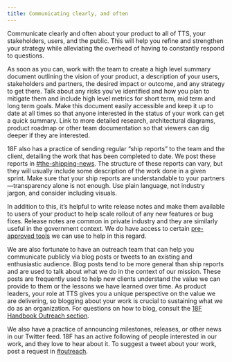 ```yaml
---
title: Communicating clearly, and often
---
```

Communicate clearly and often about your product to all of TTS, your stakeholders, users, and the public. This will help you refine and strengthen your strategy while alleviating the overhead of having to constantly respond to questions.

As soon as you can, work with the team to create a high level summary document outlining the vision of your product, a description of your users, stakeholders and partners, the desired impact or outcome, and any strategy to get there. Talk about any risks you’ve identified and how you plan to mitigate them and include high level metrics for short term, mid term and long term goals. Make this document easily accessible and keep it up to date at all times so that anyone interested in the status of your work can get a quick summary. Link to more detailed research, architectural diagrams, product roadmap or other team documentation so that viewers can dig deeper if they are interested.

18F also has a practice of sending regular “ship reports” to the team and the client, detailing the work that has been completed to date. We post these reports in  <a href="https://gsa-tts.slack.com/messages/C4HGPF9QA/" target="_blank">#the-shipping-news</a>. The structure of these reports can vary, but they will usually include some description of the work done in a given sprint. Make sure that your ship reports are understandable to your partners&mdash;transparency alone is not enough. Use plain language, not industry jargon, and consider including visuals. 

In addition to this, it’s helpful to write release notes and make them available to users of your product to help scale rollout of any new features or bug fixes. Release notes are common in private industry and they are similarly useful in the government context. We do have access to certain <a href="https://handbook.18f.gov/#tools" target="_blank">pre-approved tools</a> we can use to help in this regard.

We are also fortunate to have an outreach team that can help you communicate publicly via blog posts or tweets to an existing and enthusiastic audience. Blog posts tend to be more general than ship reports and are used to talk about what we do in the context of our mission. These posts are frequently used to help new clients understand the value we can provide to them or the lessons we have learned over time. As product leaders, your role at TTS gives you a unique perspective on the value we are delivering, so blogging about your work is crucial to sustaining what we do as an organization. For questions on how to blog, consult the <a href="https://handbook.18f.gov/outreach/#blog" target="_blank">18F Handbook Outreach section</a>. 

We also have a practice of announcing milestones, releases, or other news in our Twitter feed. 18F has an active following of people interested in our work, and they love to hear about it. To suggest a tweet about your work, post a request in <a href="https://gsa-tts.slack.com/messages/C03CPV8KK/" target="_blank">#outreach</a>.

